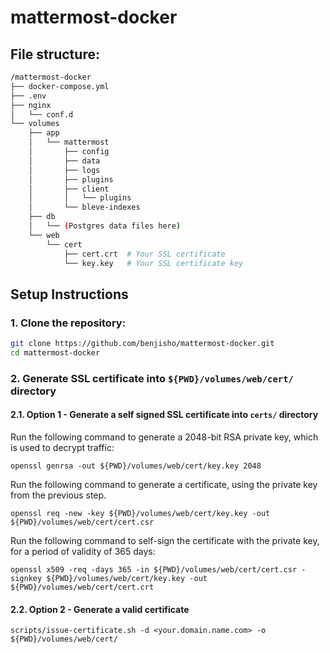 # mattermost-docker

## File structure:
```bash
/mattermost-docker
├── docker-compose.yml
├── .env
├── nginx
│   └── conf.d
└── volumes
    ├── app
    │   └── mattermost
    │       ├── config
    │       ├── data
    │       ├── logs
    │       ├── plugins
    │       ├── client
    │       │   └── plugins
    │       └── bleve-indexes
    ├── db
    │   └── (Postgres data files here)
    └── web
        └── cert
            ├── cert.crt  # Your SSL certificate
            └── key.key   # Your SSL certificate key

```

## Setup Instructions

### 1. Clone the repository:
```bash
git clone https://github.com/benjisho/mattermost-docker.git
cd mattermost-docker
```

### 2. Generate SSL certificate into `${PWD}/volumes/web/cert/` directory

#### 2.1. Option 1 - Generate a self signed SSL certificate into `certs/` directory

Run the following command to generate a 2048-bit RSA private key, which is used to decrypt traffic:

```
openssl genrsa -out ${PWD}/volumes/web/cert/key.key 2048
```
Run the following command to generate a certificate, using the private key from the previous step.
```
openssl req -new -key ${PWD}/volumes/web/cert/key.key -out ${PWD}/volumes/web/cert/cert.csr
```

Run the following command to self-sign the certificate with the private key, for a period of validity of 365 days:
```
openssl x509 -req -days 365 -in ${PWD}/volumes/web/cert/cert.csr -signkey ${PWD}/volumes/web/cert/key.key -out ${PWD}/volumes/web/cert/cert.crt
```

#### 2.2. Option 2 - Generate a valid certificate

```
scripts/issue-certificate.sh -d <your.domain.name.com> -o ${PWD}/volumes/web/cert/
```

